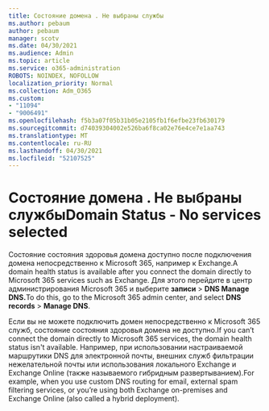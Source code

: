 ```yaml
---
title: Состояние домена . Не выбраны службы
ms.author: pebaum
author: pebaum
manager: scotv
ms.date: 04/30/2021
ms.audience: Admin
ms.topic: article
ms.service: o365-administration
ROBOTS: NOINDEX, NOFOLLOW
localization_priority: Normal
ms.collection: Adm_O365
ms.custom:
- "11094"
- "9006491"
ms.openlocfilehash: f5b3a07f05b31b05e2105fb1f6efbe23fb630179
ms.sourcegitcommit: d74039304002e526ba6f8ca02e76e4ce7e1aa743
ms.translationtype: MT
ms.contentlocale: ru-RU
ms.lasthandoff: 04/30/2021
ms.locfileid: "52107525"
---
```

# <a name="domain-status---no-services-selected"></a><span data-ttu-id="f689e-102">Состояние домена . Не выбраны службы</span><span class="sxs-lookup"><span data-stu-id="f689e-102">Domain Status - No services selected</span></span>

<span data-ttu-id="f689e-103">Состояние состояния здоровья домена доступно после подключения домена непосредственно к Microsoft 365, например к Exchange.</span><span class="sxs-lookup"><span data-stu-id="f689e-103">A domain health status is available after you connect the domain directly to Microsoft 365 services such as Exchange.</span></span> <span data-ttu-id="f689e-104">Для этого перейдите в центр администрирования Microsoft 365 и выберите **записи**  >  **DNS Manage DNS.**</span><span class="sxs-lookup"><span data-stu-id="f689e-104">To do this, go to the Microsoft 365 admin center, and select **DNS records** > **Manage DNS**.</span></span>

<span data-ttu-id="f689e-105">Если вы не можете подключить домен непосредственно к Microsoft 365 служб, состояние состояния здоровья домена не доступно.</span><span class="sxs-lookup"><span data-stu-id="f689e-105">If you can’t connect the domain directly to Microsoft 365 services, the domain health status isn't available.</span></span> <span data-ttu-id="f689e-106">Например, при использовании настраиваемой маршрутики DNS для электронной почты, внешних служб фильтрации нежелательной почты или использования локального Exchange и Exchange Online (также называемого гибридным развертыванием).</span><span class="sxs-lookup"><span data-stu-id="f689e-106">For example, when you use custom DNS routing for email, external spam filtering services, or you’re using both Exchange on-premises and Exchange Online (also called a hybrid deployment).</span></span>


